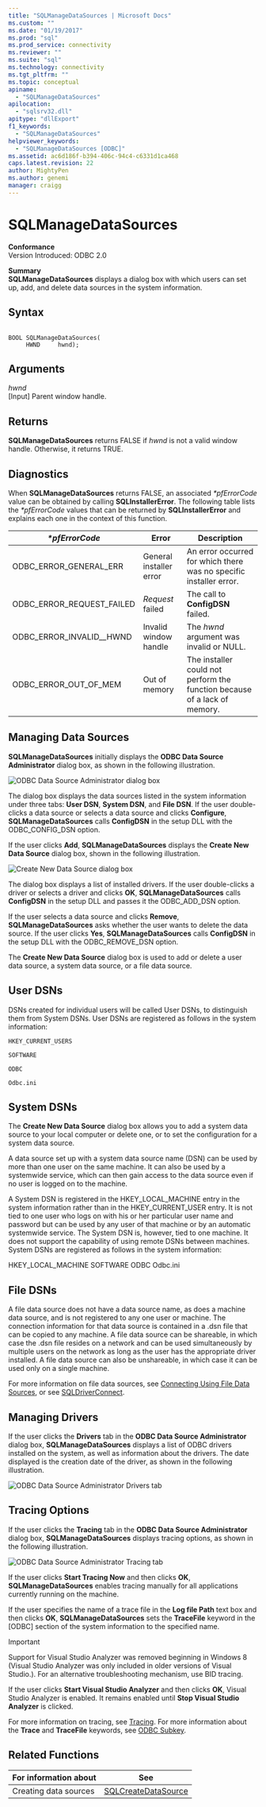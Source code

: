 ```yaml
---
title: "SQLManageDataSources | Microsoft Docs"
ms.custom: ""
ms.date: "01/19/2017"
ms.prod: "sql"
ms.prod_service: connectivity
ms.reviewer: ""
ms.suite: "sql"
ms.technology: connectivity
ms.tgt_pltfrm: ""
ms.topic: conceptual
apiname: 
  - "SQLManageDataSources"
apilocation: 
  - "sqlsrv32.dll"
apitype: "dllExport"
f1_keywords: 
  - "SQLManageDataSources"
helpviewer_keywords: 
  - "SQLManageDataSources [ODBC]"
ms.assetid: ac6d186f-b394-406c-94c4-c6331d1ca468
caps.latest.revision: 22
author: MightyPen
ms.author: genemi
manager: craigg
---
```

# SQLManageDataSources
**Conformance**  
 Version Introduced: ODBC 2.0  
  
 **Summary**  
 **SQLManageDataSources** displays a dialog box with which users can set up, add, and delete data sources in the system information.  
  
## Syntax  
  
```  
  
BOOL SQLManageDataSources(  
     HWND     hwnd);  
```  
  
## Arguments  
 *hwnd*  
 [Input] Parent window handle.  
  
## Returns  
 **SQLManageDataSources** returns FALSE if *hwnd* is not a valid window handle. Otherwise, it returns TRUE.  
  
## Diagnostics  
 When **SQLManageDataSources** returns FALSE, an associated *\*pfErrorCode* value can be obtained by calling **SQLInstallerError**. The following table lists the *\*pfErrorCode* values that can be returned by **SQLInstallerError** and explains each one in the context of this function.  
  
|*\*pfErrorCode*|Error|Description|  
|---------------------|-----------|-----------------|  
|ODBC_ERROR_GENERAL_ERR|General installer error|An error occurred for which there was no specific installer error.|  
|ODBC_ERROR_REQUEST_FAILED|*Request* failed|The call to **ConfigDSN** failed.|  
|ODBC_ERROR_INVALID__HWND|Invalid window handle|The *hwnd* argument was invalid or NULL.|  
|ODBC_ERROR_OUT_OF_MEM|Out of memory|The installer could not perform the function because of a lack of memory.|  
  
## Managing Data Sources  
 **SQLManageDataSources** initially displays the **ODBC Data Source Administrator** dialog box, as shown in the following illustration.  
  
 ![ODBC Data Source Administrator dialog box](../../../odbc/reference/syntax/media/ch23e.gif "CH23E")  
  
 The dialog box displays the data sources listed in the system information under three tabs: **User DSN**, **System DSN**, and **File DSN**. If the user double-clicks a data source or selects a data source and clicks **Configure**, **SQLManageDataSources** calls **ConfigDSN** in the setup DLL with the ODBC_CONFIG_DSN option.  
  
 If the user clicks **Add**, **SQLManageDataSources** displays the **Create New Data Source** dialog box, shown in the following illustration.  
  
 ![Create New Data Source dialog box](../../../odbc/reference/syntax/media/ch23f.gif "CH23F")  
  
 The dialog box displays a list of installed drivers. If the user double-clicks a driver or selects a driver and clicks **OK**, **SQLManageDataSources** calls **ConfigDSN** in the setup DLL and passes it the ODBC_ADD_DSN option.  
  
 If the user selects a data source and clicks **Remove**, **SQLManageDataSources** asks whether the user wants to delete the data source. If the user clicks **Yes**, **SQLManageDataSources** calls **ConfigDSN** in the setup DLL with the ODBC_REMOVE_DSN option.  
  
 The **Create New Data Source** dialog box is used to add or delete a user data source, a system data source, or a file data source.  
  
## User DSNs  
 DSNs created for individual users will be called User DSNs, to distinguish them from System DSNs. User DSNs are registered as follows in the system information:  
  
 `HKEY_CURRENT_USERS`  
  
 `SOFTWARE`  
  
 `ODBC`  
  
 `Odbc.ini`  
  
## System DSNs  
 The **Create New Data Source** dialog box allows you to add a system data source to your local computer or delete one, or to set the configuration for a system data source.  
  
 A data source set up with a system data source name (DSN) can be used by more than one user on the same machine. It can also be used by a systemwide service, which can then gain access to the data source even if no user is logged on to the machine.  
  
 A System DSN is registered in the HKEY_LOCAL_MACHINE entry in the system information rather than in the HKEY_CURRENT_USER entry. It is not tied to one user who logs on with his or her particular user name and password but can be used by any user of that machine or by an automatic systemwide service. The System DSN is, however, tied to one machine. It does not support the capability of using remote DSNs between machines. System DSNs are registered as follows in the system information:  
  
 HKEY_LOCAL_MACHINE    SOFTWARE       ODBC          Odbc.ini  
  
## File DSNs  
 A file data source does not have a data source name, as does a machine data source, and is not registered to any one user or machine. The connection information for that data source is contained in a .dsn file that can be copied to any machine. A file data source can be shareable, in which case the .dsn file resides on a network and can be used simultaneously by multiple users on the network as long as the user has the appropriate driver installed. A file data source can also be unshareable, in which case it can be used only on a single machine.  
  
 For more information on file data sources, see [Connecting Using File Data Sources](../../../odbc/reference/develop-app/connecting-using-file-data-sources.md), or see [SQLDriverConnect](../../../odbc/reference/syntax/sqldriverconnect-function.md).  
  
## Managing Drivers  
 If the user clicks the **Drivers** tab in the **ODBC Data Source Administrator** dialog box, **SQLManageDataSources** displays a list of ODBC drivers installed on the system, as well as information about the drivers. The date displayed is the creation date of the driver, as shown in the following illustration.  
  
 ![ODBC Data Source Administrator Drivers tab](../../../odbc/reference/syntax/media/ch23g.gif "ch23g")  
  
## Tracing Options  
 If the user clicks the **Tracing** tab in the **ODBC Data Source Administrator** dialog box, **SQLManageDataSources** displays tracing options, as shown in the following illustration.  
  
 ![ODBC Data Source Administrator Tracing tab](../../../odbc/reference/syntax/media/ch23h.gif "Ch23h")  
  
 If the user clicks **Start Tracing Now** and then clicks **OK**, **SQLManageDataSources** enables tracing manually for all applications currently running on the machine.  
  
 If the user specifies the name of a trace file in the **Log file Path** text box and then clicks **OK**, **SQLManageDataSources** sets the **TraceFile** keyword in the [ODBC] section of the system information to the specified name.  
  
> [!IMPORTANT]  
>  Support for Visual Studio Analyzer was removed beginning in Windows 8 (Visual Studio Analyzer was only included in older versions of Visual Studio.). For an alternative troubleshooting mechanism, use BID tracing.  
  
 If the user clicks **Start Visual Studio Analyzer** and then clicks **OK**, Visual Studio Analyzer is enabled. It remains enabled until **Stop Visual Studio Analyzer** is clicked.  
  
 For more information on tracing, see [Tracing](../../../odbc/reference/develop-app/tracing.md). For more information about the **Trace** and **TraceFile** keywords, see [ODBC Subkey](../../../odbc/reference/install/odbc-subkey.md).  
  
## Related Functions  
  
|For information about|See|  
|---------------------------|---------|  
|Creating data sources|[SQLCreateDataSource](../../../odbc/reference/syntax/sqlcreatedatasource-function.md)|
